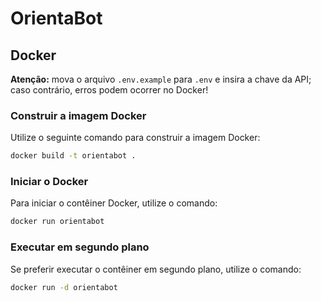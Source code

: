 # OrientaBot

## Docker

**Atenção:** mova o arquivo `.env.example` para `.env` e insira a chave da API; caso contrário, erros podem ocorrer no Docker!

### Construir a imagem Docker

Utilize o seguinte comando para construir a imagem Docker:

```bash
docker build -t orientabot .
```

### Iniciar o Docker

Para iniciar o contêiner Docker, utilize o comando:

```bash
docker run orientabot
```

### Executar em segundo plano

Se preferir executar o contêiner em segundo plano, utilize o comando:

```bash
docker run -d orientabot
```